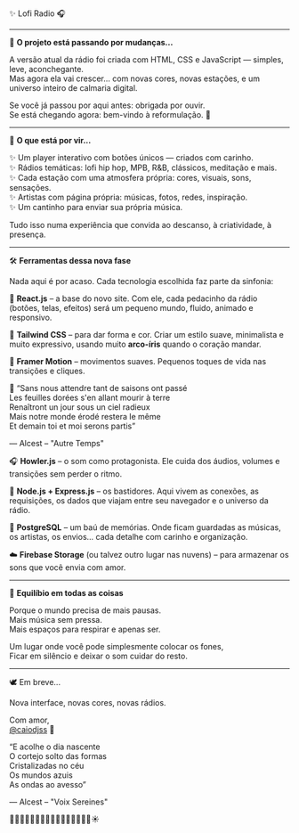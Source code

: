 ✨ Lofi Radio 🎧

---

🎐 **O projeto está passando por mudanças...**

A versão atual da rádio foi criada com HTML, CSS e JavaScript — simples, leve, aconchegante.  
Mas agora ela vai crescer... com novas cores, novas estações, e um universo inteiro de calmaria digital.

Se você já passou por aqui antes: obrigada por ouvir.  
Se está chegando agora: bem-vindo à reformulação. 💜

---

🌸 **O que está por vir...**

✨ Um player interativo com botões únicos — criados com carinho.  
✨ Rádios temáticas: lofi hip hop, MPB, R&B, clássicos, meditação e mais.  
✨ Cada estação com uma atmosfera própria: cores, visuais, sons, sensações.  
✨ Artistas com página própria: músicas, fotos, redes, inspiração.  
✨ Um cantinho para enviar sua própria música.  

Tudo isso numa experiência que convida ao descanso, à criatividade, à presença.

---

🛠️ **Ferramentas dessa nova fase**

Nada aqui é por acaso. Cada tecnologia escolhida faz parte da sinfonia:

🌼 **React.js** – a base do novo site. Com ele, cada pedacinho da rádio (botões, telas, efeitos) será um pequeno mundo, fluido, animado e responsivo.

🌿 **Tailwind CSS** – para dar forma e cor. Criar um estilo suave, minimalista e muito expressivo, usando muito **arco-íris** quando o coração mandar.

🌈 **Framer Motion** – movimentos suaves. Pequenos toques de vida nas transições e cliques. 

🍂  “Sans nous attendre tant de saisons ont passé <br>
      Les feuilles dorées s'en allant mourir à terre  
      Renaîtront un jour sous un ciel radieux      <br>
      Mais notre monde érodé restera le même      <br>
      Et demain toi et moi serons partis”<br>
      
— Alcest – "Autre Temps"

🎧 **Howler.js** – o som como protagonista. Ele cuida dos áudios, volumes e transições sem perder o ritmo.

🔁 **Node.js + Express.js** – os bastidores. Aqui vivem as conexões, as requisições, os dados que viajam entre seu navegador e o universo da rádio.

📝 **PostgreSQL** – um baú de memórias. Onde ficam guardadas as músicas, os artistas, os envios... cada detalhe com carinho e organização.

☁️ **Firebase Storage** (ou talvez outro lugar nas nuvens) – para armazenar os sons que você envia com amor.

---

🍵 **Equilíbio em todas as coisas**

Porque o mundo precisa de mais pausas.  
Mais música sem pressa.  
Mais espaços para respirar e apenas ser.  

Um lugar onde você pode simplesmente colocar os fones,  
Ficar em silêncio e deixar o som cuidar do resto.

---

🕊️ Em breve...

Nova interface, novas cores, novas rádios.  

Com amor,  
[@caiodjss](https://github.com/caiodjss) 🌸

“E acolhe o dia nascente<br>
O cortejo solto das formas<br>
Cristalizadas no céu<br>
Os mundos azuis<br>
As ondas ao avesso”<br>

— Alcest – "Voix Sereines"

🌊🌊🌊🌊🌊🌊🌊🌊🌊🌊🌊🌊🌊🌊🌊🌊☀
